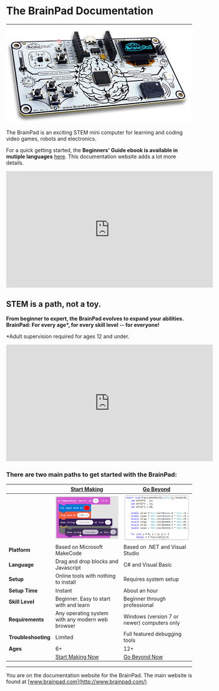 # The BrainPad Documentation
---
![BrainPad](images/production-brainpad.jpg)

The BrainPad is an exciting STEM mini computer for learning and coding video games, robots and electronics.

For a quick getting started, the **Beginners' Guide ebook is available in mutiple languages** [here](http://brainpad.com/start). This documentation website adds a lot more details.


<iframe width="560" height="315" src="https://www.youtube.com/embed/wMGXnSN2Xvk" frameborder="0" allowfullscreen></iframe>

## STEM is a path, not a toy.

**From beginner to expert, the BrainPad evolves to expand your abilities. BrainPad: For every age\*, for every skill level -- for everyone!**

\*Adult supervision required for ages 12 and under.

<iframe width="560" height="315" src="https://www.youtube.com/embed/8v1uMic-fog" frameborder="0" allowfullscreen></iframe>


### There are two main paths to get started with the BrainPad:

|  | [Start Making](start-making/intro.md) | [Go Beyond](go-beyond/intro.md) |
|--|--|--|
|  | [![Block Code](images/makecode-blocks.png)](start-making/intro.md) | [![C# code](images/c-sharp-code.png)](go-beyond/intro.md) |
| **Platform** | Based on Microsoft MakeCode | Based on .NET and Visual Studio |
| **Language** | Drag and drop blocks and Javascript | C# and Visual Basic |
| **Setup** | Online tools with nothing to install | Requires system setup |
| **Setup Time** | Instant | About an hour |
| **Skill Level** | Beginner.  Easy to start with and learn | Beginner through professional |
| **Requirements** | Any operating system with any modern web browser | Windows (version 7 or newer) computers only |
| **Troubleshooting** | Limited | Full featured debugging tools |
| **Ages** | 6+ | 12+ |
| | [Start Making Now](start-making/intro.md) | [Go Beyond Now](go-beyond/intro.md) |

---
You are on the documentation website for the BrainPad. The main website is found at [www.brainpad.com](http://www.brainpad.com/)
